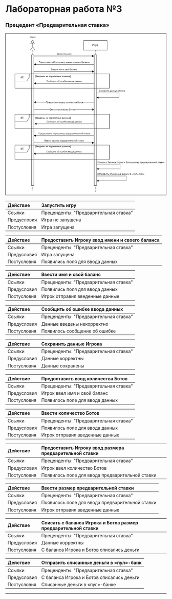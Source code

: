 # Лабораторная работа №3

### Прецедент «Предварительная ставка»

![Диаграмма](https://github.com/HungryLite/Rtippo/blob/main/images/lab3.drawio.png)

| Действие    | Запустить игру |
|:------------|:-|
| Ссылки      | Преценденты: "Предварительная ставка" |
| Предусловия | Игра не запущена |
| Постусловия | Игра запущена |

| Действие    | Предоставить Игроку ввод имени и своего баланса |
|:------------|:-|
| Ссылки      | Преценденты: "Предварительная ставка" |
| Предусловия | Игра запущена |
| Постусловия | Появились поля для ввода данных |

| Действие    | Ввести имя и свой баланс |
|:------------|:-|
| Ссылки      | Преценденты: "Предварительная ставка" |
| Предусловия | Появились поля для ввода данных |
| Постусловия | Игрок отправил введенные данные |

| Действие    | Сообщить об ошибке ввода данных |
|:------------|:-|
| Ссылки      | Преценденты: "Предварительная ставка" |
| Предусловия | Данные введены некорректно |
| Постусловия | Появилось сообщение об ошибке |

| Действие    | Сохранить данные Игрока |
|:------------|:-|
| Ссылки      | Преценденты: "Предварительная ставка" |
| Предусловия | Данные корректны |
| Постусловия | Данные сохранены |

| Действие    | Предоставить ввод количества Ботов |
|:------------|:-|
| Ссылки      | Преценденты: "Предварительная ставка" |
| Предусловия | Игрок ввел имя и свой баланс |
| Постусловия | Появилось поле для ввода данных |

| Действие    | Ввести количество Ботов |
|:------------|:-|
| Ссылки      | Преценденты: "Предварительная ставка" |
| Предусловия | Появилось поле для ввода данных |
| Постусловия | Игрок отправил введенные данные |

| Действие    | Предоставить Игроку ввод размера предварительной ставки |
|:------------|:-|
| Ссылки      | Преценденты: "Предварительная ставка" |
| Предусловия | Игрок ввел количество Ботов |
| Постусловия | Появилось поле для ввода предварительной ставки |

| Действие    | Ввести размер предварительной ставки |
|:------------|:-|
| Ссылки      | Преценденты: "Предварительная ставка" |
| Предусловия | Появилось поле для ввода предварительной ставки |
| Постусловия | Игрок отправил введенные данные |

| Действие    | Списать с баланса Игрока и Ботов размер предварительной ставки |
|:------------|:-|
| Ссылки      | Преценденты: "Предварительная ставка" |
| Предусловия | Данные корректны |
| Постусловия | С баланса Игрока и Ботов списались деньги |

| Действие    | Отправить списанные деньги в «пул»-банк |
|:------------|:-|
| Ссылки      | Преценденты: "Предварительная ставка" |
| Предусловия | С баланса Игрока и Ботов списались деньги |
| Постусловия | Списанные деньги в «пул»-банке |
***

